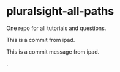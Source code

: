 # pluralsight-all-paths


One repo for all tutorials and questions.


This is a commit from ipad. 

This is a commit message from ipad.


.





